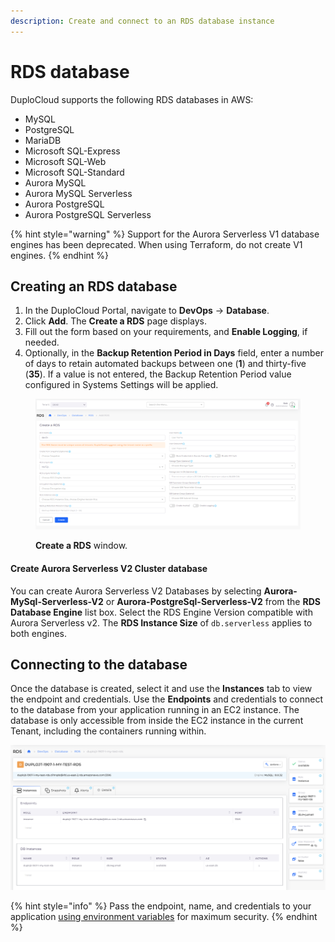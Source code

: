 ```yaml
---
description: Create and connect to an RDS database instance
---
```


# RDS database

DuploCloud supports the following RDS databases in AWS:

* MySQL
* PostgreSQL
* MariaDB
* Microsoft SQL-Express
* Microsoft SQL-Web
* Microsoft SQL-Standard
* Aurora MySQL
* Aurora MySQL Serverless
* Aurora PostgreSQL
* Aurora PostgreSQL Serverless

{% hint style="warning" %}
Support for the Aurora Serverless V1 database engines has been deprecated. When using Terraform, do not create V1 engines.
{% endhint %}

## Creating an RDS database <a href="#id-0-toc-title" id="id-0-toc-title"></a>

1. In the DuploCloud Portal, navigate to **DevOps** -> **Database**.
2. Click **Add**. The **Create a RDS** page displays.
3. Fill out the form based on your requirements, and **Enable Logging**, if needed.
4. Optionally, in the **Backup Retention Period in Days** field, enter a number of days to retain automated backups between one (**1**) and thirty-five (**35**). If a value is not entered, the Backup Retention Period value configured in Systems Settings will be applied.&#x20;

<figure><img src="../../../../.gitbook/assets/IAM3.png" alt=""><figcaption><p><strong>Create a RDS</strong> window.</p></figcaption></figure>

#### Create Aurora Serverless V2 Cluster database

You can create Aurora Serverless V2 Databases by selecting **Aurora-MySql-Serverless-V2** or **Aurora-PostgreSql-Serverless-V2** from the **RDS Database Engine** list box. Select the RDS Engine Version compatible with Aurora Serverless v2. The **RDS Instance Size** of `db.serverless` applies to both engines.

## Connecting to the database <a href="#id-1-toc-title" id="id-1-toc-title"></a>

Once the database is created, select it and use the **Instances** tab to view the endpoint and credentials. Use the **Endpoints** and credentials to connect to the database from your application running in an EC2 instance. The database is only accessible from inside the EC2 instance in the current Tenant, including the containers running within.

![RDS Instances tab](../../../../.gitbook/assets/RDS5.png)

{% hint style="info" %}
Pass the endpoint, name, and credentials to your application [using environment variables](../../containers/passing-config-and-secrets.md) for maximum security.&#x20;
{% endhint %}
